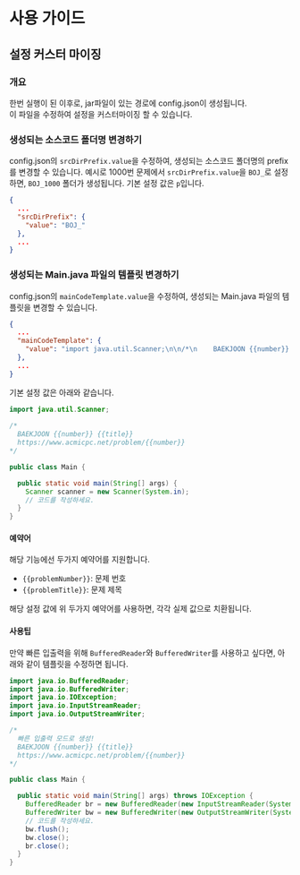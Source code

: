 # 사용 가이드

## 설정 커스터 마이징

### 개요

한번 실행이 된 이후로, jar파일이 있는 경로에 config.json이 생성됩니다.  
이 파일을 수정하여 설정을 커스터마이징 할 수 있습니다.

### 생성되는 소스코드 폴더명 변경하기

config.json의 `srcDirPrefix.value`을 수정하여, 생성되는 소스코드 폴더명의 prefix를 변경할 수 있습니다.
예시로 1000번 문제에서 `srcDirPrefix.value`을 `BOJ_`로 설정하면, `BOJ_1000` 폴더가 생성됩니다. 기본 설정 값은 `p`입니다.

```json
{
  ...
  "srcDirPrefix": {
    "value": "BOJ_"
  },
  ...
}
```

### 생성되는 Main.java 파일의 템플릿 변경하기

config.json의 `mainCodeTemplate.value`을 수정하여, 생성되는 Main.java 파일의 템플릿을 변경할 수 있습니다.

```json
{
  ...
  "mainCodeTemplate": {
    "value": "import java.util.Scanner;\n\n/*\n    BAEKJOON {{number}} {{title}}\n    https://www.acmicpc.net/problem/{{number}}\n*/\n\npublic class Main {\n\n  public static void main(String[] args) {\n    Scanner scanner = new Scanner(System.in);\n    // 코드를 작성하세요.\n  }\n}\n"
  },
  ...
}
```

기본 설정 값은 아래와 같습니다.

```java
import java.util.Scanner;
    
/*
  BAEKJOON {{number}} {{title}}
  https://www.acmicpc.net/problem/{{number}}
*/

public class Main {

  public static void main(String[] args) {
    Scanner scanner = new Scanner(System.in);
    // 코드를 작성하세요.
  }
}
```

#### 예약어

해당 기능에선 두가지 예약어를 지원합니다.

- `{{problemNumber}}`: 문제 번호
- `{{problemTitle}}`: 문제 제목

해당 설정 값에 위 두가지 예약어를 사용하면, 각각 실제 값으로 치환됩니다.

#### 사용팁

만약 빠른 입출력을 위해 `BufferedReader`와 `BufferedWriter`를 사용하고 싶다면, 아래와 같이 템플릿을 수정하면 됩니다.

```java
import java.io.BufferedReader;
import java.io.BufferedWriter;
import java.io.IOException;
import java.io.InputStreamReader;
import java.io.OutputStreamWriter;

/*
  빠른 입출력 모드로 생성!
  BAEKJOON {{number}} {{title}}
  https://www.acmicpc.net/problem/{{number}}
*/

public class Main {

  public static void main(String[] args) throws IOException {
    BufferedReader br = new BufferedReader(new InputStreamReader(System.in));
    BufferedWriter bw = new BufferedWriter(new OutputStreamWriter(System.out));
    // 코드를 작성하세요.
    bw.flush();
    bw.close();
    br.close();
  }
}
```



